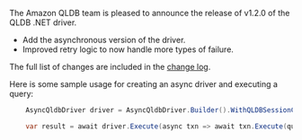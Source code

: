 The Amazon QLDB team is pleased to announce the release of v1.2.0 of the QLDB .NET driver.

* Add the asynchronous version of the driver.
* Improved retry logic to now handle more types of failure.

The full list of changes are included in the [change log](https://github.com/awslabs/amazon-qldb-driver-dotnet/blob/master/CHANGELOG.md).

Here is some sample usage for creating an async driver and executing a query:

```c#
    AsyncQldbDriver driver = AsyncQldbDriver.Builder().WithQLDBSessionConfig(config).WithLedger(ledgerName).Build();

    var result = await driver.Execute(async txn => await txn.Execute(query));
```
